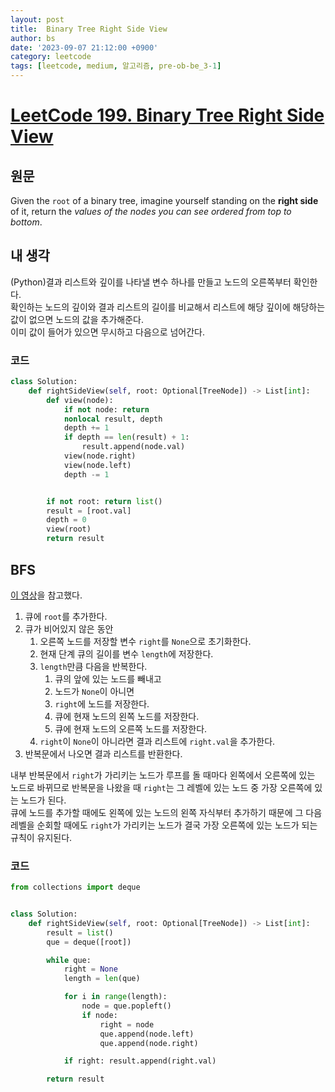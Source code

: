 ```yaml
---
layout: post
title:  Binary Tree Right Side View
author: bs
date: '2023-09-07 21:12:00 +0900'
category: leetcode
tags: [leetcode, medium, 알고리즘, pre-ob-be_3-1]
---
```


# [LeetCode 199. Binary Tree Right Side View](https://leetcode.com/problems/binary-tree-right-side-view)

## 원문
Given the `root` of a binary tree, imagine yourself standing on the **right side** of it, return the *values of the nodes you can see ordered from top to bottom*.

## 내 생각
(Python)결과 리스트와 깊이를 나타낼 변수 하나를 만들고 노드의 오른쪽부터 확인한다.<br>
확인하는 노드의 깊이와 결과 리스트의 길이를 비교해서 리스트에 해당 깊이에 해당하는 값이 없으면 노드의 값을 추가해준다.<br>
이미 값이 들어가 있으면 무시하고 다음으로 넘어간다.

### 코드
```python
class Solution:
    def rightSideView(self, root: Optional[TreeNode]) -> List[int]:
        def view(node):
            if not node: return
            nonlocal result, depth
            depth += 1
            if depth == len(result) + 1:
                result.append(node.val)
            view(node.right)
            view(node.left)
            depth -= 1


        if not root: return list()
        result = [root.val]
        depth = 0
        view(root)
        return result
```

## BFS
[이 영상](https://www.youtube.com/watch?v=d4zLyf32e3I)을 참고했다.

1. 큐에 `root`를 추가한다.
2. 큐가 비어있지 않은 동안
    1. 오른쪽 노드를 저장할 변수 `right`를 `None`으로 초기화한다.
    2. 현재 단계 큐의 길이를 변수 `length`에 저장한다.
    3. `length`만큼 다음을 반복한다.
        1. 큐의 앞에 있는 노드를 빼내고
        2. 노드가 `None`이 아니면
        3. `right`에 노드를 저장한다.
        4. 큐에 현재 노드의 왼쪽 노드를 저장한다.
        5. 큐에 현재 노드의 오른쪽 노드를 저장한다.
    4. `right`이 `None`이 아니라면 결과 리스트에 `right.val`을 추가한다.
3. 반복문에서 나오면 결과 리스트를 반환한다.

내부 반복문에서 `right`가 가리키는 노드가 루프를 돌 때마다 왼쪽에서 오른쪽에 있는 노드로 바뀌므로 반복문을 나왔을 때 `right`는 그 레벨에 있는 노드 중 가장 오른쪽에 있는 노드가 된다.<br>
큐에 노드를 추가할 때에도 왼쪽에 있는 노드의 왼쪽 자식부터 추가하기 때문에 그 다음 레벨을 순회할 때에도 `right`가 가리키는 노드가 결국 가장 오른쪽에 있는 노드가 되는 규칙이 유지된다.

### 코드
```python
from collections import deque


class Solution:
    def rightSideView(self, root: Optional[TreeNode]) -> List[int]:
        result = list()
        que = deque([root])

        while que:
            right = None
            length = len(que)

            for i in range(length):
                node = que.popleft()
                if node:
                    right = node
                    que.append(node.left)
                    que.append(node.right)

            if right: result.append(right.val)

        return result
```
